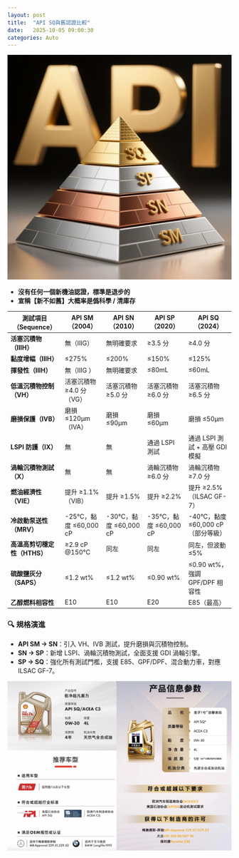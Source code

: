 ```yaml
---
layout: post
title:  "API SQ與舊認證比較"
date:   2025-10-05 09:00:30
categories: Auto
---
```


![API認證金字塔](/images/20251007_122034.png)

- **沒有任何一個新機油認證，標準是退步的**
- **宣稱【新不如舊】大概率是僞科學 / 清庫存**

| 測試項目（Sequence） | API SM（2004） | API SN（2010） | API SP（2020） | API SQ（2024） |
|----------------------|----------------|----------------|----------------|----------------|
| **活塞沉積物（IIIH）** | 無（IIIG） | 無明確要求| ≥3.5 分 | ≥4.0 分|
| **黏度增幅（IIIH）** | ≤275% | ≤200% | ≤150%| ≤125% |
| **揮發性（IIIH）** | 無（IIIG ） | 無明確要求|≤80mL | ≤60mL |
| **低溫沉積物控制（VH）** | 活塞沉積物 ≥4.0 分（VG） | 活塞沉積物 ≥5.0 分 | 活塞沉積物 ≥6.0 分 | 活塞沉積物 ≥6.5 分 |
| **磨損保護（IVB）** | 磨損 ≤120μm（IVA） | 磨損 ≤90μm | 磨損 ≤60μm | 磨損 ≤50μm |
| **LSPI 防護（IX）** | 無 | 無 | 通過 LSPI 測試 | 通過 LSPI 測試 + 高壓 GDI 模擬 |
| **渦輪沉積物測試（X）** | 無 | 無 | 渦輪沉積物 ≥6.0 分 | 渦輪沉積物 ≥7.0 分 |
| **燃油經濟性（VIE）** | 提升 ≥1.1%（VIB） | 提升 ≥1.5% | 提升 ≥2.2% | 提升 ≥2.5%（ILSAC GF-7） |
| **冷啟動泵送性（MRV）** | -25°C，黏度 ≤60,000 cP | -30°C，黏度 ≤60,000 cP | -35°C，黏度 ≤60,000 cP | -40°C，黏度 ≤60,000 cP（部分等級） |
| **高溫高剪切穩定性（HTHS）** | ≥2.9 cP @150°C | 同左 | 同左 | 同左，但波動 ≤5% |
| **硫酸鹽灰分（SAPS）** | ≤1.2 wt% | ≤1.2 wt% | ≤0.90 wt% | ≤0.90 wt%，強調 GPF/DPF 相容性 |
| **乙醇燃料相容性** | E10 | E10 | E20 | E85（最高） |



### 🔍 規格演進

- **API SM → SN**：引入 VH、IVB 測試，提升磨損與沉積物控制。
- **SN → SP**：新增 LSPI、渦輪沉積物測試，全面支援 GDI 渦輪引擎。
- **SP → SQ**：強化所有測試門檻，支援 E85、GPF/DPF、混合動力車，對應 ILSAC GF-7。


![SQ機油](/images/mobile01-bdcd0398015144b90240dd50446d80a4.jpg)
